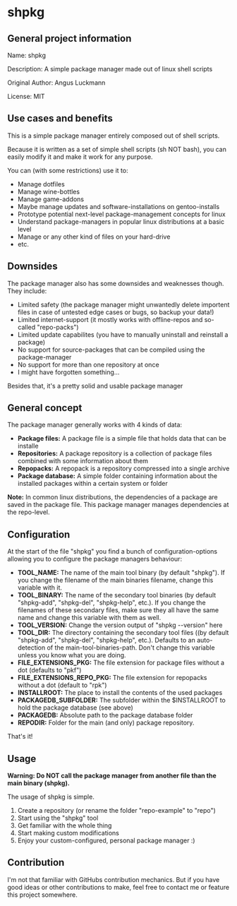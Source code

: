 # shpkg

## General project information

Name: shpkg

Description: A simple package manager made out of linux shell scripts

Original Author: Angus Luckmann

License: MIT

## Use cases and benefits

This is a simple package manager entirely composed out of shell scripts.

Because it is written as a set of simple shell scripts (sh NOT bash), you can easily modify it and make it work for any purpose.

You can (with some restrictions) use it to:

- Manage dotfiles
- Manage wine-bottles
- Manage game-addons
- Maybe manage updates and software-installations on gentoo-installs
- Prototype potential next-level package-management concepts for linux
- Understand package-managers in popular linux distributions at a basic level
- Manage or any other kind of files on your hard-drive
- etc.

## Downsides

The package manager also has some downsides and weaknesses though. They include:

- Limited safety (the package manager might unwantedly delete importent files in case of untested edge cases or bugs, so backup your data!)
- Limited internet-support (it mostly works with offline-repos and so-called "repo-packs")
- Limited update capabilites (you have to manually uninstall and reinstall a package)
- No support for source-packages that can be compiled using the package-manager
- No support for more than one repository at once
- I might have forgotten something...

Besides that, it's a pretty solid and usable package manager

## General concept

The package manager generally works with 4 kinds of data:

- **Package files:** A package file is a simple file that holds data that can be installe
- **Repositories:** A package repository is a collection of package files combined with some information about them
- **Repopacks:** A repopack is a repository compressed into a single archive
- **Package database:** A simple folder containing information about the installed packages within a certain system or folder

**Note:** In common linux distributions, the dependencies of a package are saved in the package file. This package manager manages dependencies at the repo-level.

## Configuration

At the start of the file "shpkg" you find a bunch of configuration-options allowing you to configure the package managers behaviour:

- **TOOL_NAME:** The name of the main tool binary (by default "shpkg"). If you change the filename of the main binaries filename, change this variable with it.
- **TOOL_BINARY:** The name of the secondary tool binaries (by default "shpkg-add", "shpkg-del", "shpkg-help", etc.). If you change the filenames of these secondary files, make sure they all have the same name and change this variable with them as well.
- **TOOL_VERSION:** Change the version output of "shpkg --version" here
- **TOOL_DIR:** The directory containing the secondary tool files ((by default "shpkg-add", "shpkg-del", "shpkg-help", etc.). Defaults to an auto-detection of the main-tool-binaries-path. Don't change this variable unless you know what you are doing.
- **FILE_EXTENSIONS_PKG:** The file extension for package files without a dot (defaults to "pkf")
- **FILE_EXTENSIONS_REPO_PKG:** The file extension for repopacks without a dot (default to "rpk")
- **INSTALLROOT:** The place to install the contents of the used packages
- **PACKAGEDB_SUBFOLDER:** The subfolder within the $INSTALLROOT to hold the package database (see above)
- **PACKAGEDB:** Absolute path to the package database folder
- **REPODIR:** Folder for the main (and only) package repository.

That's it!

## Usage

**Warning: Do NOT call the package manager from another file than the main binary (shpkg).**

The usage of shpkg is simple.

1. Create a repository (or rename the folder "repo-example" to "repo")
2. Start using the "shpkg" tool
3. Get familiar with the whole thing
4. Start making custom modifications
5. Enjoy your custom-configured, personal package manager :)

## Contribution

I'm not that familiar with GitHubs contribution mechanics. But if you have good ideas or other contributions to make, feel free to contact me or feature this project somewhere.
